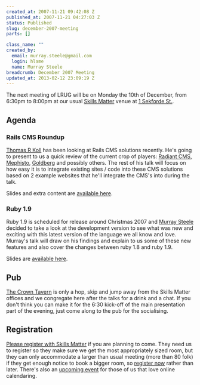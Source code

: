 ```yaml
--- 
created_at: 2007-11-21 09:42:08 Z
published_at: 2007-11-21 04:27:03 Z
status: Published
slug: december-2007-meeting
parts: []

class_name: ""
created_by: 
  email: murray.steele@gmail.com
  login: hlame
  name: Murray Steele
breadcrumb: December 2007 Meeting
updated_at: 2013-02-12 23:09:19 Z
---
```


The next meeting of LRUG will be on Monday the 10th of December, from 6:30pm to 8:00pm at our usual [Skills Matter](http://www.skillsmatter.com/) venue at [1 Sekforde St.](http://maps.google.co.uk/maps?f=q&hl=en&q=EC1R+0BE&layer=&ie=UTF8&z=16&om=1&iwloc=addr).

Agenda
------

### Rails CMS Roundup

[Thomas R Koll](http://tomk32.de) has been looking at Rails CMS solutions recently.  He's going to present to us a quick review of the current crop of players: [Radiant CMS](http://radiantcms.org/), [Mephisto](http://mephistoblog.com/), [Goldberg](http://www.goldberg.240gl.org/) and possibly others.  The rest of his talk will focus on how easy it is to integrate existing sites / code into these CMS solutions based on 2 example websites that he'll integrate the CMS's into during the talk.

Slides and extra content are [available here](http://ananasblau.com/ruby-on-rails-cms).

### Ruby 1.9

Ruby 1.9 is scheduled for release around Christmas 2007 and [Murray Steele](http://h-lame.com/) decided to take a look at the development version to see what was new and exciting with this latest version of the language we all know and love.  Murray's talk will draw on his findings and explain to us some of these new features and also cover the changes between ruby 1.8 and ruby 1.9.

Slides are [available here](http://www.slideshare.net/hlame/wierd-wonderful-ideas-an-overview-of-ruby-19/).

## Pub

[The Crown Tavern](http://fancyapint.com/pubs/pub199.html) is only a hop, skip and jump away from the Skills Matter offices and we congregate here after the talks for a drink and a chat.  If you don't think you can make it for the 6:30 kick-off of the main presentation part of the evening, just come along to the pub for the socialising.

Registration
------------

[Please register with Skills Matter](http://www.skillsmatter.com/lrug) if you are planning to come.  They need us to register so they make sure we get the most appropriately sized room, but they can only accommodate a larger than usual meeting (more than 80 folk) if they get enough notice to book a bigger room, so [register now](http://www.skillsmatter.com/lrug) rather than later.  There's also an [upcoming event](http://upcoming.yahoo.com/event/322274/) for those of us that love online calendaring. 



